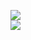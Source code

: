[![](https://img.shields.io/badge/Made%20With-Github%20Spray-lightgrey.svg?style=for-the-badge&logo=github)](https://github.com/Annihil/github-spray#3017)  
[![](https://i.imgur.com/2DrTn0Z.gif)](https://github.com/Annihil/github-spray)